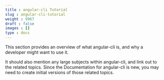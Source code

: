 ```yaml
---
title : angular-cli Tutorial
slug : angular-cli-tutorial
weight : 9967
draft : false
images : []
type : docs
---
```


This section provides an overview of what angular-cli is, and why a developer might want to use it.

It should also mention any large subjects within angular-cli, and link out to the related topics.  Since the Documentation for angular-cli is new, you may need to create initial versions of those related topics.

